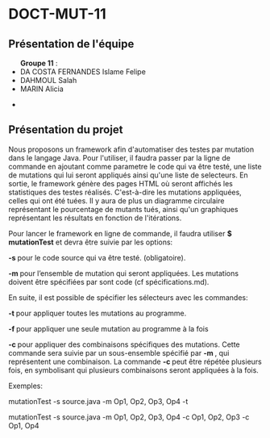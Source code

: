 DOCT-MUT-11
==

Présentation de l'équipe
-
<ul><b> Groupe 11</b> :
<li>DA COSTA FERNANDES	Islame Felipe</li>
<li>DAHMOUL	Salah</li>
<li>MARIN Alicia</li>
</ul>

-

Présentation du projet
-

<p>Nous proposons un framework afin d'automatiser des testes par mutation dans le langage Java. Pour l'utiliser, il faudra passer par la ligne de commande en ajoutant comme parametre le code qui va être testé, une liste de mutations qui lui seront appliqués ainsi qu'une liste de selecteurs.
En sortie, le framework génère des pages HTML où seront affichés les statistiques des testes réalisés. C'est-à-dire les mutations appliquées, celles qui ont été tuées. Il y aura de plus un diagramme circulaire représentant le pourcentage de mutants tués, ainsi qu'un graphiques représentant les résultats en fonction de l'itérations.</p>

<p>Pour lancer le framework en ligne de commande, il faudra utiliser <b>$ mutationTest</b> et devra être suivie par les options: </p>

<p><b> -s </b> pour le code source qui va être testé. (obligatoire).</p>
<p><b> -m </b> pour l’ensemble de mutation qui seront appliquées. Les mutations doivent être spécifiées par sont code (cf spécifications.md). </p>  

En suite, il est possible de spécifier les sélecteurs avec les commandes:

<p><b> -t </b> pour appliquer toutes les mutations au programme.</p>
<p><b> -f </b> pour appliquer une seule mutation au programme à la fois</p>
<p><b> -c </b> pour appliquer des combinaisons spécifiques des mutations. Cette commande sera suivie par un sous-ensemble spécifié par <b> -m </b>, qui représentent une combinaison. La commande <b> -c </b> peut être répétée plusieurs fois, en symbolisant qui plusieurs combinaisons seront appliquées à la fois. </p>

<p>Exemples:</p>
<p>mutationTest -s source.java -m Op1, Op2, Op3, Op4 -t </p>

<p>mutationTest -s source.java -m Op1, Op2, Op3, Op4 -c  Op1, Op2, Op3 -c Op1, Op4</p>



